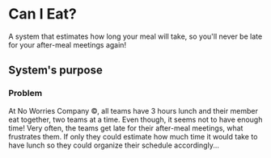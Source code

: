 # Can I Eat?

A system that estimates how long your meal will take, so you'll never be late for your after-meal meetings again!

## System's purpose

### Problem

At No Worries Company ©, all teams have 3 hours lunch and their member eat together, two teams at a time. Even though, it seems not to have enough time! Very often, the teams get late for their after-meal meetings, what frustrates them. If only they could estimate how much time it would take to have lunch so they could organize their schedule accordingly...
